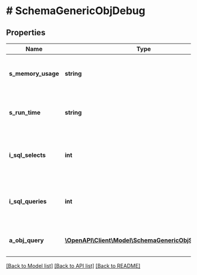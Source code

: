 # # SchemaGenericObjDebug

## Properties

Name | Type | Description | Notes
------------ | ------------- | ------------- | -------------
**s_memory_usage** | **string** | The peak memory allocated during the API request execution. Formatted as a human readable string. | 
**s_run_time** | **string** | The total server execution time of the API request execution. Formatted as a human readable string. | 
**i_sql_selects** | **int** | The number of SQL SELECT queries that were sent to the database server during the API request execution. | 
**i_sql_queries** | **int** | The number of SQL INSERT/UPDATE/DELETE queries that were sent to the database server during the API request execution. | 
**a_obj_query** | [**\OpenAPI\Client\Model\SchemaGenericObjSQLQuery[]**](SchemaGenericObjSQLQuery.md) | An array of the SQL Queries that were executed during the API request execution. | 

[[Back to Model list]](../../README.md#documentation-for-models) [[Back to API list]](../../README.md#documentation-for-api-endpoints) [[Back to README]](../../README.md)


